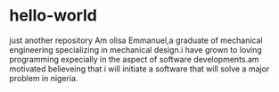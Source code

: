 # hello-world
just another repository
Am olisa Emmanuel,a graduate of mechanical engineering specializing in mechanical design.i have grown to loving programming expecially in the aspect of software developments.am motivated believeing that i will initiate a software that will solve a major problem in nigeria.
